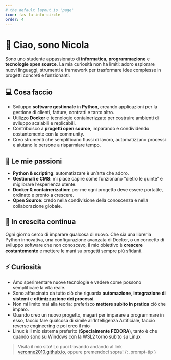```yaml
---
# the default layout is 'page'
icon: fas fa-info-circle
order: 4
---
```


# 👋 Ciao, sono Nicola

Sono uno studente appassionato di **informatica**, **programmazione** e **tecnologie open source**. La mia curiosità non ha limiti: adoro esplorare nuovi linguaggi, strumenti e framework per trasformare idee complesse in progetti concreti e funzionanti.

## 💻 Cosa faccio

* Sviluppo **software gestionale** in **Python**, creando applicazioni per la gestione di clienti, fatture, contratti e tanto altro.
* Utilizzo **Docker** e tecnologie containerizzate per costruire ambienti di sviluppo scalabili e replicabili.
* Contribuisco a **progetti open source**, imparando e condividendo costantemente con la community.
* Creo strumenti che semplificano flussi di lavoro, automatizzano processi e aiutano le persone a risparmiare tempo.

## 🚀 Le mie passioni

* **Python & scripting**: automatizzare è un’arte che adoro.
* **Gestionali e CMS**: mi piace capire come funzionano “dietro le quinte” e migliorare l’esperienza utente.
* **Docker & containerization**: per me ogni progetto deve essere portatile, ordinato e pronto a crescere.
* **Open Source**: credo nella condivisione della conoscenza e nella collaborazione globale.

## 🌱 In crescita continua

Ogni giorno cerco di imparare qualcosa di nuovo. Che sia una libreria Python innovativa, una configurazione avanzata di Docker, o un concetto di sviluppo software che non conoscevo, il mio obiettivo è **crescere costantemente** e mettere le mani su progetti sempre più sfidanti.

## ⚡ Curiosità

* Amo sperimentare nuove tecnologie e vedere come possono semplificare la vita reale.
* Sono affascinato da tutto ciò che riguarda **automazione**, **integrazione di sistemi** e **ottimizzazione dei processi**.
* Non mi limito mai alla teoria: preferisco **mettere subito in pratica** ciò che imparo.
* Quando creo un nuovo progetto, magari per imparare a programmare in esso, faccio fare qualcosa di simile all'Intelligenza Artificiale, faccio reverse engineering e poi creo il mio
* Linux è il mio sistema preferito (**Specialmente FEDORA**), tanto è che quando sono su Windows con la WSL2 torno subito su Linux


> Visita il mio sito! Lo puoi trovando andando al link [veronne2010.github.io](https://www.veronne2010.github.io), oppure premendoci sopra!
{: .prompt-tip }
